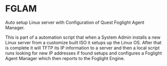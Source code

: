 # FGLAM
Auto setup Linux server with Configuration of Quest Foglight Agent Manager.

This is part of a automation script that when a System Admin installs a new Linux server from a customize built ISO it setups up the Linux OS. After that is complete it will TFTP its IP information to a server and then a local script runs looking for new IP addresses if found setups and configures a Foglight Agent Manager which then reports to the Foglight Engine.
